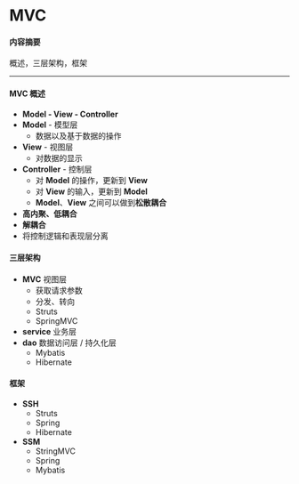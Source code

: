 # MVC

#### 内容摘要

概述，三层架构，框架

---

#### MVC 概述

* **Model - View - Controller**
* **Model** - 模型层
  * 数据以及基于数据的操作
* **View** - 视图层
  * 对数据的显示
* **Controller** - 控制层
  * 对 **Model** 的操作，更新到 **View**
  * 对 **View** 的输入，更新到 **Model**
  * **Model**、**View** 之间可以做到**松散耦合**
* **高内聚、低耦合**
* **解耦合**
* 将控制逻辑和表现层分离

#### 三层架构

* **MVC**  视图层
  * 获取请求参数
  * 分发、转向
  * Struts
  * SpringMVC
* **service**  业务层
* **dao**  数据访问层 / 持久化层
  * Mybatis
  * Hibernate

#### 框架

* **SSH**
  * Struts
  * Spring
  * Hibernate
* **SSM**
  * StringMVC
  * Spring
  * Mybatis











